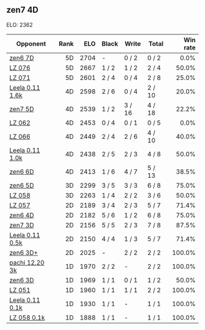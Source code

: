 ## zen7 4D ##

ELO: 2362

Opponent | Rank | ELO | Black | Write | Total | Win rate
---------|-----:|----:|-------|-------|-------|-------:
[zen6 7D](zen6%207D.md) | 5D | 2704 | - | 0 / 2 | 0 / 2 | 0.0%
[LZ 076](LZ%20076.md) | 5D | 2667 | 1 / 2 | 1 / 2 | 2 / 4 | 50.0%
[LZ 071](LZ%20071.md) | 5D | 2601 | 2 / 4 | 0 / 4 | 2 / 8 | 25.0%
[Leela 0.11 1.6k](Leela%200.11%201.6k.md) | 4D | 2598 | 2 / 6 | 0 / 4 | 2 / 10 | 20.0%
[zen7 5D](zen7%205D.md) | 4D | 2539 | 1 / 2 | 3 / 16 | 4 / 18 | 22.2%
[LZ 062](LZ%20062.md) | 4D | 2453 | 0 / 4 | 0 / 1 | 0 / 5 | 0.0%
[LZ 066](LZ%20066.md) | 4D | 2449 | 2 / 4 | 2 / 6 | 4 / 10 | 40.0%
[Leela 0.11 1.0k](Leela%200.11%201.0k.md) | 4D | 2438 | 2 / 5 | 2 / 3 | 4 / 8 | 50.0%
[zen6 6D](zen6%206D.md) | 4D | 2413 | 1 / 6 | 4 / 7 | 5 / 13 | 38.5%
[zen6 5D](zen6%205D.md) | 3D | 2299 | 3 / 5 | 3 / 3 | 6 / 8 | 75.0%
[LZ 058](LZ%20058.md) | 3D | 2263 | 1 / 4 | 2 / 2 | 3 / 6 | 50.0%
[LZ 057](LZ%20057.md) | 2D | 2189 | 3 / 4 | 2 / 3 | 5 / 7 | 71.4%
[zen6 4D](zen6%204D.md) | 2D | 2182 | 5 / 6 | 1 / 2 | 6 / 8 | 75.0%
[zen7 3D](zen7%203D.md) | 2D | 2156 | 5 / 5 | 2 / 3 | 7 / 8 | 87.5%
[Leela 0.11 0.5k](Leela%200.11%200.5k.md) | 2D | 2150 | 4 / 4 | 1 / 3 | 5 / 7 | 71.4%
[zen6 3D+](zen6%203D+.md) | 2D | 2025 | - | 2 / 2 | 2 / 2 | 100.0%
[pachi 12.20 3k](pachi%2012.20%203k.md) | 1D | 1970 | 2 / 2 | - | 2 / 2 | 100.0%
[zen6 3D](zen6%203D.md) | 1D | 1969 | 1 / 1 | 0 / 1 | 1 / 2 | 50.0%
[LZ 051](LZ%20051.md) | 1D | 1960 | 1 / 1 | 1 / 1 | 2 / 2 | 100.0%
[Leela 0.11 0.1k](Leela%200.11%200.1k.md) | 1D | 1930 | 1 / 1 | - | 1 / 1 | 100.0%
[LZ 058 0.1k](LZ%20058%200.1k.md) | 1D | 1888 | 1 / 1 | - | 1 / 1 | 100.0%
